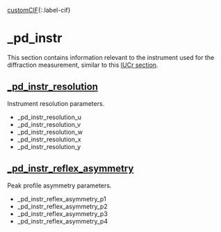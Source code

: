 [0]: #
[1]: https://www.iucr.org/resources/cif/dictionaries/cif_core
[2]: https://www.iucr.org/__data/iucr/cifdic_html/1/cif_pd.dic/index.html

[customCIF][0]{:.label-cif}

# _pd_instr

This section contains information relevant to the instrument used for the diffraction measurement, similar to this [IUCr section](https://www.iucr.org/__data/iucr/cifdic_html/1/cif_pd.dic/Cpd_instr.html).

## [\_pd_instr_resolution](#)

Instrument resolution parameters.

* \_pd_instr_resolution_u
* \_pd_instr_resolution_v
* \_pd_instr_resolution_w
* \_pd_instr_resolution_x
* \_pd_instr_resolution_y

## [\_pd_instr_reflex_asymmetry](#)

Peak profile asymmetry parameters.

* \_pd_instr_reflex_asymmetry_p1
* \_pd_instr_reflex_asymmetry_p2
* \_pd_instr_reflex_asymmetry_p3
* \_pd_instr_reflex_asymmetry_p4
